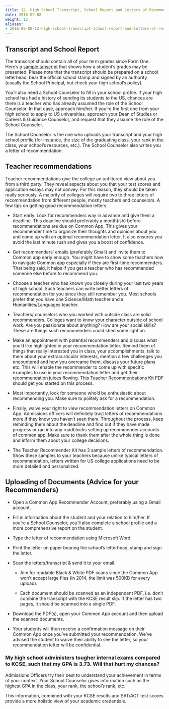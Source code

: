 ```yaml
---
title: 12. High School Transcript, School Report and Letters of Recommendation
date: 2016-09-08
weight: 12
aliases:
- 2016-09-08-12-high-school-transcript-school-report-and-letters-of-recommendation/
---
```


## Transcript and School Report

The transcript should contain all of your term grades since Form One.
Here’s a [sample
tanscript](https://drive.google.com/file/d/0BxcN6nrpsXL6Rk9LYlF5dnNVb28/view?usp=sharing&resourcekey=0-y89tjuvELZK2bZoRLIhejA)
that shows how a student’s grades may be presented. Please note that the
transcript should be prepared on a school letterhead, bear the official
school stamp and signed by an authority (usually the School Principal,
but check your high school’s policy).

You’ll also need a School Counselor to fill in your school profile. If
your high school has had a history of sending its students to the US,
chances are there is a teacher who has already assumed the role of the
School Counselor. In that case, approach him/her. If you’re the first
one from your high school to apply to US universities, approach your
Dean of Studies or Careers & Guidance Counselor, and request that they
assume the role of the School Counselor.

The School Counselor is the one who uploads your transcript and your
high school profile (for instance, the size of the graduating class,
your rank in the class, your school’s resources, etc.). The School
Counselor also writes you a letter of recommendation.

## Teacher recommendations

Teacher recommendations give the college an unfiltered view about you
from a third party. They reveal aspects about you that your test scores
and application essays may not convey. For this reason, they should be
taken really seriously. A majority of colleges will require two to three
letters of recommendation from different people, mostly teachers and
counselors. A few tips on getting good recommendation letters:

* Start early. Look for recommenders way in advance and give them a
  deadline. This deadline should preferably a month(ish) before
  recommendations are due on Common App. This gives your recommender
  time to organize their thoughts and opinions about you and come up
  with an optimal recommendation letter. It also ensures you avoid the
  last minute rush and gives you a boost of confidence.

* Get recommenders’ emails (preferably Gmail) and invite them to Common
  app early enough. You might have to show some teachers how to navigate
  Common app especially if they are first-time recommenders. That being
  said, it helps if you get a teacher who has recommended someone else
  before to recommend you.

* Choose a teacher who has known you closely during your last two years
  of high school. Such teachers can write better letters of
  recommendation for you since they still remember you. Most schools
  prefer that you have one Science/Math teacher and a
  Humanities/Languages teacher.

* Teachers/ counselors who you worked with outside class are solid
  recommenders. Colleges want to know your character outside of school
  work. Are you passionate about anything? How are your social skills?
  These are things such recommenders could shed some light on.

* Make an appointment with potential recommenders and discuss what you’d
  like highlighted in your recommendation letter. Remind them of things
  that really interested you in class, your accomplishments,  talk to
  them about your extracurricular interests, mention a few challenges
  you encountered and how you overcame them, discuss your future plans
  etc. This will enable the recommender to come up with specific
  examples to use in your recommendation letter and get their
  recommendation juices flowing. This [Teacher Recommendations
  Kit](https://drive.google.com/file/d/0BxcN6nrpsXL6TW9fRzdzM0c4bWs/view?usp=sharing&resourcekey=0-rdCjvh_YiIpz9LGwjFUoUQ)
  PDF should get you started on this process.

* Most importantly, look for someone who’d be enthusiastic about
  recommending you. Make sure to politely ask for a recommendation.

* Finally, waive your right to view recommendation letters on Common
  App. Admissions officers will definitely trust letters of
  recommendations more if they know you haven’t seen them. Throughout
  the process, keep reminding them about the deadline and find out if
  they have made progress or ran into any roadblocks setting up
  recommender accounts of common app. Make sure to thank them after the
  whole thing is done and inform them about your college decisions.

* The Teacher Recommender Kit has 3 sample letters of recommendation.
  Show these samples to your teachers because unlike typical letters of
  recommendation, letters written for US college applications need to be
  more detailed and personalized.

## Uploading of Documents (Advice for your Recommenders)

* Open a Common App Recommender Account, preferably using a Gmail
  account.

* Fill in information about the student and your relation to him/her. If
  you’re a School Counselor, you’ll also complete a school profile and a
  more comprehensive report on the student.

* Type the letter of recommendation using Microsoft Word.

* Print the letter on paper bearing the school’s letterhead, stamp and
  sign the letter.

* Scan the letters/transcript & send it to your email.

  * Aim for readable Black & White PDF scans since the Common App won’t
    accept large files (in 2014, the limit was 500KB for every upload).

  * Each document should be scanned as an independent PDF, i.e. don’t
    combine the transcript with the KCSE result slip. If the letter has
    two pages, it should be scanned into a single PDF.

* Download the PDF(s), open your Common App account and then upload the
  scanned documents.

* Your students will then receive a confirmation message on their Common
  App once you’ve submitted your recommendation. We’ve advised the
  student to waive their ability to see the letter, so your
  recommendation letter will be confidential.

### My high school administers tougher internal exams compared to KCSE, such that my GPA is 3.73. Will that hurt my chances?

Admissions Officers try their best to understand your achievement in
terms of your context. Your School Counselor gives information such as
the highest GPA in the class, your rank, the school’s rank, etc.

This information, combined with your KCSE results and SAT/ACT test
scores provide a more holistic view of your academic credentials.
